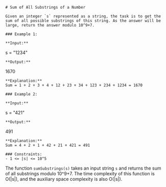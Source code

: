 ```
# Sum of All Substrings of a Number

Given an integer `s` represented as a string, the task is to get the sum of all possible substrings of this string. As the answer will be large, return the answer modulo 10^9+7.

### Example 1:

**Input:**
```
s = "1234"
```
**Output:** 
```
1670
```
**Explanation:** 
Sum = 1 + 2 + 3 + 4 + 12 + 23 + 34 + 123 + 234 + 1234 = 1670

### Example 2:

**Input:**
```
s = "421"
```
**Output:** 
```
491
```
**Explanation:** 
Sum = 4 + 2 + 1 + 42 + 21 + 421 = 491

### Constraints:
- 1 <= |s| <= 10^5
```

The function `sumSubstrings(s)` takes an input string `s` and returns the sum of all substrings modulo 10^9+7. The time complexity of this function is O(|s|), and the auxiliary space complexity is also O(|s|).
```